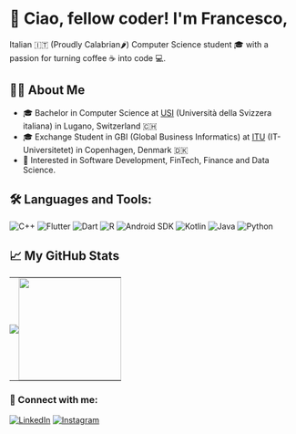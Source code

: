 # 👋 Ciao, fellow coder! I'm Francesco, 
Italian 🇮🇹 (Proudly Calabrian🌶️) Computer Science student 🎓 with a passion for turning coffee ☕ into code 💻.


## 👨‍💻 About Me
- 🎓 Bachelor in Computer Science at [USI](https://www.usi.ch/it) (Università della Svizzera italiana) in Lugano, Switzerland 🇨🇭
- 🎓 Exchange Student in GBI (Global Business Informatics) at [ITU](https://itu.dk/) (IT-Universitetet) in Copenhagen, Denmark 🇩🇰
- 🤔 Interested in Software Development, FinTech, Finance and Data Science.


## 🛠️ Languages and Tools:
![C++](https://img.shields.io/badge/-C++-00599C?style=flat-square&logo=cplusplus&logoColor=white)
![Flutter](https://img.shields.io/badge/-Flutter-02569B?style=flat-square&logo=flutter&logoColor=white)
![Dart](https://img.shields.io/badge/-Dart-0175C2?style=flat-square&logo=dart&logoColor=white)
![R](https://img.shields.io/badge/-R-276DC3?style=flat-square&logo=r&logoColor=white)
![Android SDK](https://img.shields.io/badge/-Android_SDK-3DDC84?style=flat-square&logo=android&logoColor=white)
![Kotlin](https://img.shields.io/badge/-Kotlin-7F52FF?style=flat-square&logo=kotlin&logoColor=white)
![Java](https://img.shields.io/badge/-Java-ED8B00?style=flat-square&logo=java&logoColor=white)
![Python](https://img.shields.io/badge/-Python-3776AB?style=flat-square&logo=python&logoColor=white)

## 📈 My GitHub Stats
<table border="0" cellspacing="0" cellpadding="0">
  <tr>
    <td style="border: none !important; padding: 0;">
      <img src="https://github-readme-stats-eight-theta.vercel.app/api?username=FrankCaglianone&show_icons=true&hide_border=true&include_all_commits=true&count_private=true&hide_title=true&bg_color=00000000&theme=tokyonight" />
    </td>
    <td style="border: none !important; padding: 0;">
      <img height="180px" src="https://github-readme-stats.vercel.app/api/top-langs/?username=FrankCaglianone&hide=html,jupyter%20notebook&hide_title=true&hide_border=true&layout=compact&langs_count=8&theme=tokyonight&bg_color=00000000" />
    </td>
  </tr>
</table>
 

### 🔗 Connect with me:
[![LinkedIn](https://img.shields.io/badge/-LinkedIn-blue?style=flat-square&logo=linkedin&logoColor=white)](https://www.linkedin.com/in/francesco-caglianone-ba9210210)
[![Instagram](https://img.shields.io/badge/-Instagram-E4405F?style=flat-square&logo=instagram&logoColor=white)](https://www.instagram.com/invites/contact/?i=1csiksecg3zy&utm_content=pq3vi8)


<!-- 
## 📌 Pinned Repositories
[![ReadMe Card](https://github-readme-stats.vercel.app/api/pin/?username=yourusername&repo=repository-name)](https://github.com/yourusername/repository-name)
-->

<!-- 
### ⭐ GitHub Trophies
![Trophies](https://github-profile-trophy.vercel.app/?username=FrankCaglianone&theme=onedark)
-->

<!-- 
## 🏆 GitHub Streak Stats
![GitHub Streak](https://github-readme-streak-stats.herokuapp.com/?user=yourusername&theme=dark)
-->

